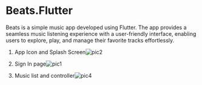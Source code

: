 # Beats.Flutter

Beats is a simple music app developed using Flutter. The app provides a seamless music listening experience with a user-friendly interface, enabling users to explore, play, and manage their favorite tracks effortlessly.

1. App Icon and Splash Screen![pic2](https://github.com/user-attachments/assets/757dfcaa-9b50-4874-b040-aa15838edc5f)

2. Sign In page![pic1](https://github.com/user-attachments/assets/a1aa350d-f8a1-4f0e-9039-b74be52faf45)

3. Music list and controller![pic4](https://github.com/user-attachments/assets/f8784310-b29d-426f-afe2-0a2e0b53d380)
